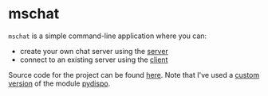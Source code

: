 # mschat
`mschat` is a simple command-line application where you can:
- create your own chat server using the [server](MSCHAT%20v.1.3.0/server)
- connect to an existing server using the [client](MSCHAT%20v.1.3.0/client.exe)

Source code for the project can be found [here](MSCHAT%20v.1.3.0/src).
Note that I've used a [custom version](MSCHAT%20v.1.3.0/src/pydispo.py) of the module [pydispo](https://github.com/aakash30jan/pydispo).
